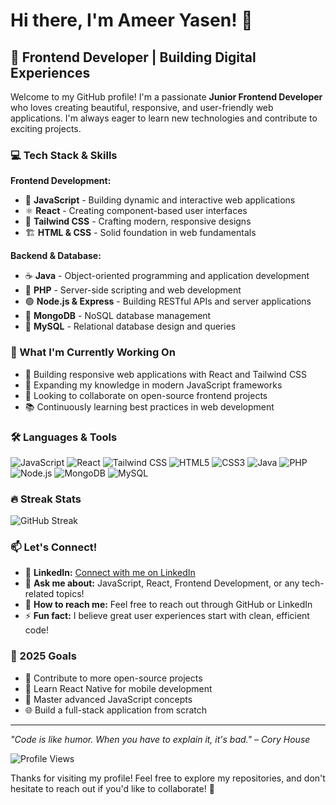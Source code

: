 # Hi there, I'm Ameer Yasen! 👋

## 🚀 Frontend Developer | Building Digital Experiences

Welcome to my GitHub profile! I'm a passionate **Junior Frontend Developer** who loves creating beautiful, responsive, and user-friendly web applications. I'm always eager to learn new technologies and contribute to exciting projects.

### 💻 Tech Stack & Skills

**Frontend Development:**
- 🌟 **JavaScript** - Building dynamic and interactive web applications
- ⚛️ **React** - Creating component-based user interfaces
- 🎨 **Tailwind CSS** - Crafting modern, responsive designs
- 🏗️ **HTML & CSS** - Solid foundation in web fundamentals

**Backend & Database:**
- ☕ **Java** - Object-oriented programming and application development
- 🐘 **PHP** - Server-side scripting and web development
- 🟢 **Node.js & Express** - Building RESTful APIs and server applications
- 🍃 **MongoDB** - NoSQL database management
- 🐬 **MySQL** - Relational database design and queries

### 🌟 What I'm Currently Working On
- 🔭 Building responsive web applications with React and Tailwind CSS
- 🌱 Expanding my knowledge in modern JavaScript frameworks
- 👯 Looking to collaborate on open-source frontend projects
- 📚 Continuously learning best practices in web development


### 🛠️ Languages & Tools

![JavaScript](https://img.shields.io/badge/-JavaScript-F7DF1E?style=flat-square&logo=javascript&logoColor=black)
![React](https://img.shields.io/badge/-React-61DAFB?style=flat-square&logo=react&logoColor=black)
![Tailwind CSS](https://img.shields.io/badge/-Tailwind_CSS-38B2AC?style=flat-square&logo=tailwind-css&logoColor=white)
![HTML5](https://img.shields.io/badge/-HTML5-E34F26?style=flat-square&logo=html5&logoColor=white)
![CSS3](https://img.shields.io/badge/-CSS3-1572B6?style=flat-square&logo=css3&logoColor=white)
![Java](https://img.shields.io/badge/-Java-007396?style=flat-square&logo=java&logoColor=white)
![PHP](https://img.shields.io/badge/-PHP-777BB4?style=flat-square&logo=php&logoColor=white)
![Node.js](https://img.shields.io/badge/-Node.js-339933?style=flat-square&logo=node.js&logoColor=white)
![MongoDB](https://img.shields.io/badge/-MongoDB-47A248?style=flat-square&logo=mongodb&logoColor=white)
![MySQL](https://img.shields.io/badge/-MySQL-4479A1?style=flat-square&logo=mysql&logoColor=white)

### 🔥 Streak Stats
![GitHub Streak](https://github-readme-streak-stats.herokuapp.com/?user=AmeerYasen&theme=radical)

### 📫 Let's Connect!

- 💼 **LinkedIn:** [Connect with me on LinkedIn]() <!-- Add your LinkedIn URL here -->
- 💬 **Ask me about:** JavaScript, React, Frontend Development, or any tech-related topics!
- 📧 **How to reach me:** Feel free to reach out through GitHub or LinkedIn
- ⚡ **Fun fact:** I believe great user experiences start with clean, efficient code!

### 🎯 2025 Goals
- 🚀 Contribute to more open-source projects
- 📱 Learn React Native for mobile development
- 🔧 Master advanced JavaScript concepts
- 🌐 Build a full-stack application from scratch

---

*"Code is like humor. When you have to explain it, it's bad." – Cory House*

![Profile Views](https://komarev.com/ghpvc/?username=AmeerYasen&color=brightgreen)

Thanks for visiting my profile! Feel free to explore my repositories, and don't hesitate to reach out if you'd like to collaborate! 🚀
